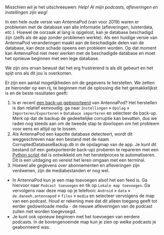 Misschien wil je het uitschreeuwen: *Help! Al mijn podcasts, afleveringen en instellingen zijn weg!*

In een hele oude versie van AntennaPod (van voor 2019) waren er problemen met de database van alle informatie (afleveringen, luisterdata, etc.). Hoewel de oorzaak al lang is opgelost, kan je database beschadigd zijn (zelfs als de app zonder problemen werkte). Als een huidige versie van AntennaPod veranderingen maakt aan de beschadigde delen van de database, kan deze schade opeens een probleem worden. Op dat moment kan AntennaPod niet meer werken met de beschadigde database en moet het opnieuw beginnen met een lege database.

We zijn ons ervan bewust dat het erg frustrerend is als dit gebeurt en het spijt ons als dit jou is overkomen.

Er zijn een aantal mogelijkheden om de gegevens te herstellen. We zetten ze hieronder op een rij, te beginnen met de oplossing die het gemakkelijkst is en de beste resultaten geeft:

1. Is er recent [een back-up geëxporteerd](/documentation/general/backup) van AntennaPod? Het herstellen is dan relatief eenvoudig: ga naar `Instellingen` » `Opslag` » `Importeren/Exporteren` » `Database importeren` en selecteer de back-up. Merk op dat de backup de gedeeltelijke corruptie kan bevatten, dus we raden nog steeds aan om de tweede stap te doorlopen om het probleem voor eens en altijd op te lossen.
1. Als AntennaPod een kapotte database detecteert, wordt dit weggeschreven naar een bestand met de naam CorruptedDatabaseBackup.db in de opslagmap van de app. Je kunt dit bestand (of een geëxporteerde back-up) proberen te repareren met een [Python script](https://github.com/ByteHamster/AntennaPodDbFixer) dat is ontwikkeld om het herstelproces te automatiseren. Dit is een uitdaging en vereist het leren omgaan met een terminal.
1. Hoewel alle gegevens *over* abonnementen en afleveringen zijn verdwenen, zijn de mediabestanden er nog wel.

* In AntennaPod kun je een map toevoegen alsof het een feed is. Ga hiervoor naar `Podcast toevoegen` en tik op `Lokale map toevoegen`. Ga vervolgens naar deze map op je telefoon: `Android` » `data` » `de.danoeh.antennapod` » `files` » `media` en selecteer vervolgens de map van een podcast. Houd er rekening mee dat dit alleen toegang geeft tot eerder gedownloade media - de nieuwe afleveringen van de podcast zullen niet worden toegevoegd.
* Je kunt ook opnieuw beginnen met het toevoegen van eerdere podcasts. In de bovengenoemde map kun je zien op welke podcasts je geabonneerd was.
